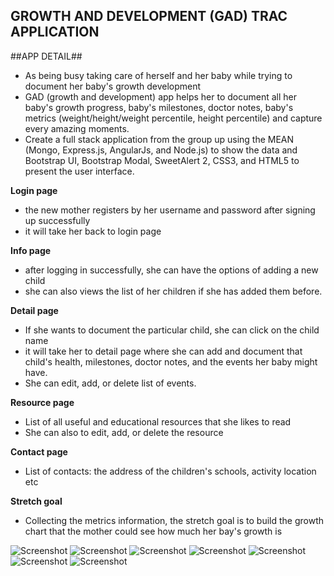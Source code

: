 
## GROWTH AND DEVELOPMENT (GAD) TRAC APPLICATION ##

 ##APP DETAIL##

* As being busy taking care of herself and her baby while trying to document her baby's growth development
* GAD (growth and development) app helps her to document all her baby's growth progress, baby's milestones, doctor notes, baby's metrics (weight/height/weight percentile, height percentile) and capture every amazing moments.
* Create a full stack application from the group up using the MEAN (Mongo, Express.js, AngularJs, and Node.js) to show the data and Bootstrap UI, Bootstrap Modal, SweetAlert 2, CSS3, and HTML5 to present the user interface.

 **Login page**
 * the new mother registers by her username and password after signing up successfully
 * it will take her back to login page

 **Info page**
 * after logging in successfully, she can have the options of adding a new child
 * she can also views the list of her children if she has added them before.

 **Detail page**
 * If she wants to document the particular child, she can click on the child name
 * it will take her to detail page where she can add and document that child's health, milestones, doctor notes, and the events her baby might have.
 * She can edit, add, or delete list of events.

 **Resource page**
 * List of all useful and educational resources that she likes to read
 * She can also to edit, add, or delete the resource

 **Contact page**
 * List of contacts: the address of the children's schools, activity location etc

**Stretch goal**
* Collecting the metrics information, the stretch goal is to build the growth chart that the mother could see how much her bay's growth is

 ![Screenshot](images/login.png) ![Screenshot](images/children.png)
 ![Screenshot](images/addNewBaby.png) ![Screenshot](images/childDetail.png)
 ![Screenshot](images/addEvent.png) ![Screenshot](images/resources.png)
 ![Screenshot](images/contact.png)

